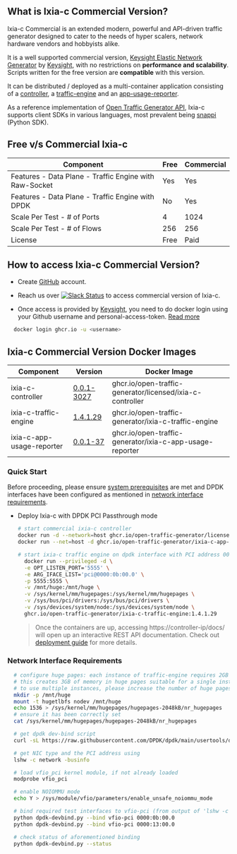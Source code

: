 ## What is Ixia-c Commercial Version?

Ixia-c Commercial is an extended modern, powerful and API-driven traffic generator designed to cater to the needs of hyper scalers, network hardware vendors and hobbyists alike.

It is a well supported commercial version, [Keysight Elastic Network Generator](https://www.keysight.com/us/en/products/network-test/protocol-load-test/keysight-elastic-network-generator.html) by [Keysight](https://www.keysight.com), with no restrictions on **performance and scalability**. Scripts written for the free version are **compatible** with this version.

It can be distributed / deployed as a multi-container application consisting of a [controller](https://github.com/orgs/open-traffic-generator/packages/container/package/licensed%2Fixia-c-controller), a [traffic-engine](https://github.com/orgs/open-traffic-generator/packages/container/package/ixia-c-traffic-engine) and an [app-usage-reporter](https://github.com/orgs/open-traffic-generator/packages/container/package/ixia-c-app-usage-reporter).

As a reference implementation of [Open Traffic Generator API](https://github.com/open-traffic-generator/models), Ixia-c supports client SDKs in various languages, most prevalent being [snappi](https://pypi.org/project/snappi/) (Python SDK).

## Free v/s Commercial Ixia-c

| Component                                               | Free               | Commercial         |
|---------------------------------------------------------|--------------------|--------------------|
| Features - Data Plane - Traffic Engine with Raw-Socket  |        Yes         |      Yes           |
| Features - Data Plane - Traffic Engine with DPDK        |        No          |      Yes           |
| Scale Per Test - # of Ports                             |        4           |      1024          |
| Scale Per Test - # of Flows                             |        256         |      256           |
| License                                                 |        Free        |      Paid          |


## How to access Ixia-c Commercial Version?

* Create [GitHub](https://github.com/) account.

*  Reach us over <a href="docs/support.md"><img alt="Slack Status" src="https://img.shields.io/badge/slack-support-blue?logo=slack"></a> to access commercial version of Ixia-c.

* Once access is provided by [Keysight](https://www.keysight.com), you need to do docker login using your Github username and personal-access-token. [Read more](https://docs.github.com/en/authentication/keeping-your-account-and-data-secure/creating-a-personal-access-token)

```bash
  docker login ghcr.io -u <username>
```

## Ixia-c Commercial Version Docker Images

| Component                     | Version                                                                     | Docker Image      |
|-------------------------------|-----------------------------------------------------------------------------|-------------------|
| ixia-c-controller             | [0.0.1-3027](https://github.com/orgs/open-traffic-generator/packages/container/package/licensed%2Fixia-c-controller)       | ghcr.io/open-traffic-generator/licensed/ixia-c-controller   |
| ixia-c-traffic-engine         | [1.4.1.29](https://github.com/orgs/open-traffic-generator/packages/container/package/ixia-c-traffic-engine)     | ghcr.io/open-traffic-generator/ixia-c-traffic-engine      |
| ixia-c-app-usage-reporter     | [0.0.1-37](https://github.com/orgs/open-traffic-generator/packages/container/package/ixia-c-app-usage-reporter) | ghcr.io/open-traffic-generator/ixia-c-app-usage-reporter     |


### Quick Start

Before proceeding, please ensure [system prerequisites](/docs/prerequisites.md) are met and DPDK interfaces have been configured as mentioned in [network interface requirements](#network-interface-requirement).

* Deploy Ixia-c with DPDK PCI Passthrough mode

  ```bash
  # start commercial ixia-c controller
  docker run -d --network=host ghcr.io/open-traffic-generator/licensed/ixia-c-controller:0.0.1-3027 --accept-eula
  docker run --net=host -d ghcr.io/open-traffic-generator/ixia-c-app-usage-reporter:0.0.1-37

  # start ixia-c traffic engine on dpdk interface with PCI address 0000:0b:00.0, on TCP port 5555
    docker run --privileged -d \
    -e OPT_LISTEN_PORT='5555' \
    -e ARG_IFACE_LIST='pci@0000:0b:00.0' \
    -p 5555:5555 \
    -v /mnt/huge:/mnt/huge \
    -v /sys/kernel/mm/hugepages:/sys/kernel/mm/hugepages \
    -v /sys/bus/pci/drivers:/sys/bus/pci/drivers \
    -v /sys/devices/system/node:/sys/devices/system/node \
    ghcr.io/open-traffic-generator/ixia-c-traffic-engine:1.4.1.29

  ```

  > Once the containers are up, accessing https://controller-ip/docs/ will open up an interactive REST API documentation. Check out [deployment guide](docs/deployments.md) for more details.

### Network Interface Requirements

``` bash
  # configure huge pages: each instance of traffic-engine requires 2GB of memory in huge pages;
  # this creates 3GB of memory in huge pages suitable for a single instance of traffic-engine.
  # to use multiple instances, please increase the number of huge pages accordingly.
  mkdir -p /mnt/huge
  mount -t hugetlbfs nodev /mnt/huge
  echo 1536 > /sys/kernel/mm/hugepages/hugepages-2048kB/nr_hugepages
  # ensure it has been correctly set
  cat /sys/kernel/mm/hugepages/hugepages-2048kB/nr_hugepages

  # get dpdk dev-bind script
  curl -sL https://raw.githubusercontent.com/DPDK/dpdk/main/usertools/dpdk-devbind.py --output dpdk-devbind.py

  # get NIC type and the PCI address using
  lshw -c network -businfo

  # load vfio_pci kernel module, if not already loaded
  modprobe vfio_pci

  # enable NOIOMMU mode
  echo Y > /sys/module/vfio/parameters/enable_unsafe_noiommu_mode

  # bind required test interfaces to vfio-pci (from output of 'lshw -c network -businfo')
  python dpdk-devbind.py --bind vfio-pci 0000:0b:00.0
  python dpdk-devbind.py --bind vfio-pci 0000:13:00.0

  # check status of aforementioned binding
  python dpdk-devbind.py --status
```


